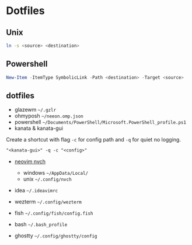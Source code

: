 
# Dotfiles

## Unix

```sh
ln -s <source> <destination>
```

## Powershell

```powershell
New-Item -ItemType SymbolicLink -Path <destination> -Target <source> 
```

## dotfiles

- glazewm `~/.gzlr`
- ohmyposh `~/neeon.omp.json`
- powershell `~/Documents/PowerShell/Microsoft.PowerShell_profile.ps1`
- kanata & kanata-gui

Create a shortcut with flag `-c` for config path and `-q` for quiet no logging.

```txt
"<kanata-gui>" -q -c "<config>"
```

- [neovim nvch](/neovim/nvch/)
    - windows `~/AppData/Local/`
    - unix `~/.config/nvch`
- idea `~/.ideavimrc`
- wezterm `~/.config/wezterm`

- fish `~/.config/fish/config.fish`
- bash `~/.bash_profile`
- ghostty `~/.config/ghostty/config`

